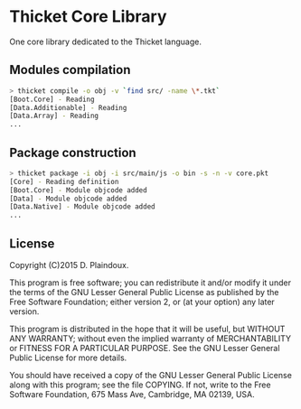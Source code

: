 # Thicket Core Library

One core library dedicated to the Thicket language.

## Modules compilation

```sh
> thicket compile -o obj -v `find src/ -name \*.tkt`
[Boot.Core] - Reading
[Data.Additionable] - Reading
[Data.Array] - Reading
...
```

## Package construction

```sh
> thicket package -i obj -i src/main/js -o bin -s -n -v core.pkt 
[Core] - Reading definition
[Boot.Core] - Module objcode added
[Data] - Module objcode added
[Data.Native] - Module objcode added
...
```

## License

Copyright (C)2015 D. Plaindoux.

This program is  free software; you can redistribute  it and/or modify
it  under the  terms  of  the GNU  Lesser  General  Public License  as
published by  the Free Software  Foundation; either version 2,  or (at
your option) any later version.

This program  is distributed in the  hope that it will  be useful, but
WITHOUT   ANY  WARRANTY;   without  even   the  implied   warranty  of
MERCHANTABILITY  or FITNESS  FOR  A PARTICULAR  PURPOSE.  See the  GNU
Lesser General Public License for more details.

You  should have  received a  copy of  the GNU  Lesser General  Public
License along with  this program; see the file COPYING.  If not, write
to the  Free Software Foundation,  675 Mass Ave, Cambridge,  MA 02139,
USA.

